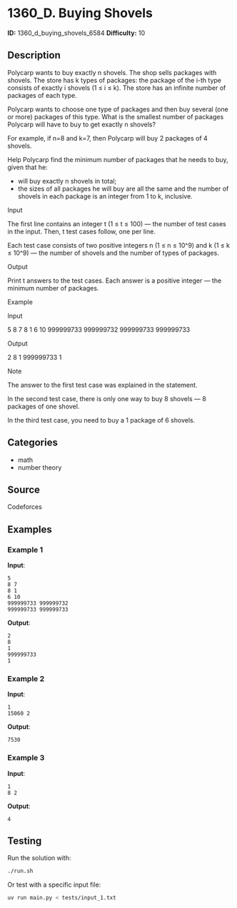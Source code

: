 # 1360_D. Buying Shovels

**ID:** 1360_d_buying_shovels_6584
**Difficulty:** 10

## Description

Polycarp wants to buy exactly n shovels. The shop sells packages with shovels. The store has k types of packages: the package of the i-th type consists of exactly i shovels (1 ≤ i ≤ k). The store has an infinite number of packages of each type.

Polycarp wants to choose one type of packages and then buy several (one or more) packages of this type. What is the smallest number of packages Polycarp will have to buy to get exactly n shovels?

For example, if n=8 and k=7, then Polycarp will buy 2 packages of 4 shovels.

Help Polycarp find the minimum number of packages that he needs to buy, given that he: 

  * will buy exactly n shovels in total; 
  * the sizes of all packages he will buy are all the same and the number of shovels in each package is an integer from 1 to k, inclusive. 

Input

The first line contains an integer t (1 ≤ t ≤ 100) — the number of test cases in the input. Then, t test cases follow, one per line.

Each test case consists of two positive integers n (1 ≤ n ≤ 10^9) and k (1 ≤ k ≤ 10^9) — the number of shovels and the number of types of packages.

Output

Print t answers to the test cases. Each answer is a positive integer — the minimum number of packages.

Example

Input


5
8 7
8 1
6 10
999999733 999999732
999999733 999999733


Output


2
8
1
999999733
1

Note

The answer to the first test case was explained in the statement.

In the second test case, there is only one way to buy 8 shovels — 8 packages of one shovel.

In the third test case, you need to buy a 1 package of 6 shovels.

## Categories

- math
- number theory

## Source

Codeforces

## Examples

### Example 1

**Input**:
```
5
8 7
8 1
6 10
999999733 999999732
999999733 999999733
```

**Output**:
```
2
8
1
999999733
1
```

### Example 2

**Input**:
```
1
15060 2
```

**Output**:
```
7530
```

### Example 3

**Input**:
```
1
8 2
```

**Output**:
```
4
```


## Testing

Run the solution with:

```bash
./run.sh
```

Or test with a specific input file:

```bash
uv run main.py < tests/input_1.txt
```
